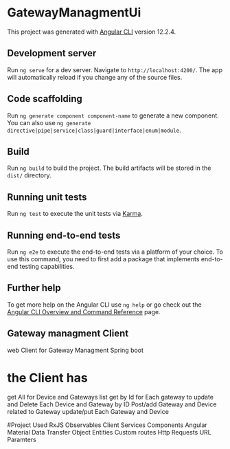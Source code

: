 # GatewayManagmentUi

This project was generated with [Angular CLI](https://github.com/angular/angular-cli) version 12.2.4.

## Development server

Run `ng serve` for a dev server. Navigate to `http://localhost:4200/`. The app will automatically reload if you change any of the source files.

## Code scaffolding

Run `ng generate component component-name` to generate a new component. You can also use `ng generate directive|pipe|service|class|guard|interface|enum|module`.

## Build

Run `ng build` to build the project. The build artifacts will be stored in the `dist/` directory.

## Running unit tests

Run `ng test` to execute the unit tests via [Karma](https://karma-runner.github.io).

## Running end-to-end tests

Run `ng e2e` to execute the end-to-end tests via a platform of your choice. To use this command, you need to first add a package that implements end-to-end testing capabilities.

## Further help

To get more help on the Angular CLI use `ng help` or go check out the [Angular CLI Overview and Command Reference](https://angular.io/cli) page.


## Gateway managment Client 
web Client for Gateway Managment Spring boot 

# the Client has
get All for Device and Gateways list 
get by Id for Each gateway to update and 
Delete Each Device and Gateway by ID 
Post/add Gateway and Device related to Gateway 
update/put Each Gateway and Device 

#Project Used 
RxJS
Observables
Client Services 
Components
Angular Material 
Data Transfer Object 
Entities 
Custom routes
Http Requests 
URL Paramters 

